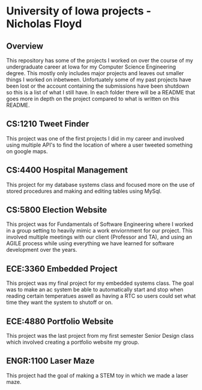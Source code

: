 # University of Iowa projects -Nicholas Floyd

## Overview 
This repository has some of the projects I worked on over the course of my undergraduate career at Iowa for my Computer Science Engineering degree. This mostly only includes major projects and leaves out smaller things I worked on inbetween. Unfortuately some of my past projects have been lost or the account containing the submissions have been shutdown so this is a list of what I still have. In each folder there will be a README that goes more in depth on the project compared to what is written on this README.

## CS:1210 Tweet Finder
This project was one of the first projects I did in my career and involved using multiple API's to find the location of where a user tweeted something on google maps. 

## CS:4400 Hospital Management
This project for my database systems class and focused more on the use of stored procedures and making and editing tables using MySql. 

## CS:5800 Election Website
This project was for Fundamentals of Software Engineering where I worked in a group setting to heavily mimic a work enviornment for our project. This involved multiple meetings with our client (Professor and TA), and using an AGILE process while using everything we have learned for software development over the years.

## ECE:3360 Embedded Project
This project was my final project for my embedded systems class. The goal was to make an ac system be able to automatically start and stop when reading certain temperatues aswell as having a RTC so users could set what time they want the system to shutoff or on. 

## ECE:4880 Portfolio Website
This project was the last project from my first semester Senior Design class which involved creating a portfolio website my group. 

## ENGR:1100 Laser Maze
This project had the goal of making a STEM toy in which we made a laser maze.
